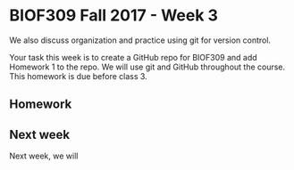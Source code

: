#  BIOF309 Fall 2017 - Week 3


We also discuss organization and practice using git for
version control.

Your task this week is to create a GitHub repo for BIOF309 and add Homework 1 to the repo.
We will use git and GitHub
throughout the course.
This homework is due before class 3.

## Homework

## Next week

Next week, we will
